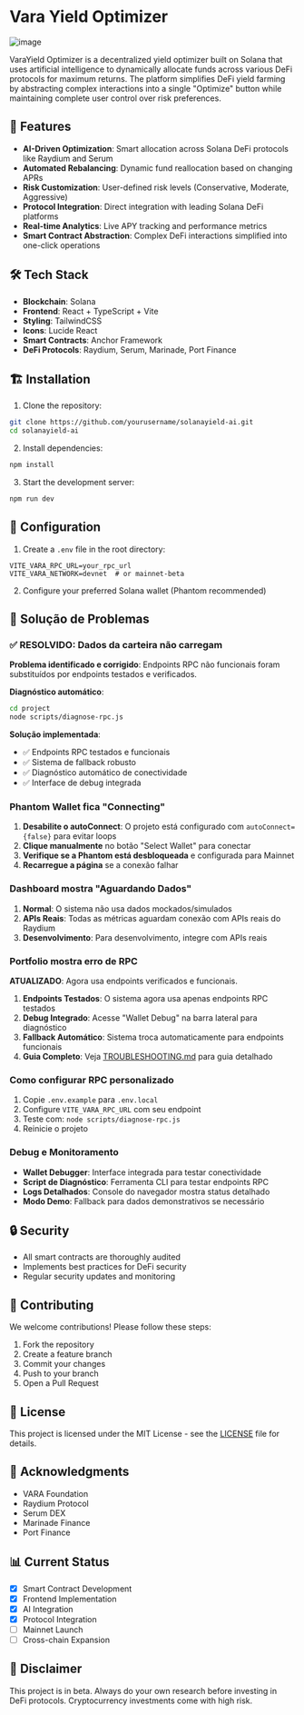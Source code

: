 # Vara Yield Optimizer

![image](https://github.com/user-attachments/assets/8b907b66-beb0-4fb1-8938-cd3b46fb2862)



VaraYield Optimizer is a decentralized yield optimizer built on Solana that uses artificial intelligence to dynamically allocate funds across various DeFi protocols for maximum returns. The platform simplifies DeFi yield farming by abstracting complex interactions into a single "Optimize" button while maintaining complete user control over risk preferences.

## 🚀 Features

- **AI-Driven Optimization**: Smart allocation across Solana DeFi protocols like Raydium and Serum
- **Automated Rebalancing**: Dynamic fund reallocation based on changing APRs
- **Risk Customization**: User-defined risk levels (Conservative, Moderate, Aggressive)
- **Protocol Integration**: Direct integration with leading Solana DeFi platforms
- **Real-time Analytics**: Live APY tracking and performance metrics
- **Smart Contract Abstraction**: Complex DeFi interactions simplified into one-click operations

## 🛠 Tech Stack

- **Blockchain**: Solana
- **Frontend**: React + TypeScript + Vite
- **Styling**: TailwindCSS
- **Icons**: Lucide React
- **Smart Contracts**: Anchor Framework
- **DeFi Protocols**: Raydium, Serum, Marinade, Port Finance

## 🏗 Installation

1. Clone the repository:
```bash
git clone https://github.com/yourusername/solanayield-ai.git
cd solanayield-ai
```

2. Install dependencies:
```bash
npm install
```

3. Start the development server:
```bash
npm run dev
```

## 🔧 Configuration

1. Create a `.env` file in the root directory:
```env
VITE_VARA_RPC_URL=your_rpc_url
VITE_VARA_NETWORK=devnet  # or mainnet-beta
```

2. Configure your preferred Solana wallet (Phantom recommended)

## 🔧 Solução de Problemas

### ✅ RESOLVIDO: Dados da carteira não carregam

**Problema identificado e corrigido**: Endpoints RPC não funcionais foram substituídos por endpoints testados e verificados.

**Diagnóstico automático**:
```bash
cd project
node scripts/diagnose-rpc.js
```

**Solução implementada**:
- ✅ Endpoints RPC testados e funcionais
- ✅ Sistema de fallback robusto
- ✅ Diagnóstico automático de conectividade
- ✅ Interface de debug integrada

### Phantom Wallet fica "Connecting"
1. **Desabilite o autoConnect**: O projeto está configurado com `autoConnect={false}` para evitar loops
2. **Clique manualmente** no botão "Select Wallet" para conectar
3. **Verifique se a Phantom está desbloqueada** e configurada para Mainnet
4. **Recarregue a página** se a conexão falhar

### Dashboard mostra "Aguardando Dados"
1. **Normal**: O sistema não usa dados mockados/simulados
2. **APIs Reais**: Todas as métricas aguardam conexão com APIs reais do Raydium
3. **Desenvolvimento**: Para desenvolvimento, integre com APIs reais

### Portfolio mostra erro de RPC
**ATUALIZADO**: Agora usa endpoints verificados e funcionais.

1. **Endpoints Testados**: O sistema agora usa apenas endpoints RPC testados
2. **Debug Integrado**: Acesse "Wallet Debug" na barra lateral para diagnóstico
3. **Fallback Automático**: Sistema troca automaticamente para endpoints funcionais
4. **Guia Completo**: Veja [TROUBLESHOOTING.md](TROUBLESHOOTING.md) para guia detalhado

### Como configurar RPC personalizado
1. Copie `.env.example` para `.env.local`
2. Configure `VITE_VARA_RPC_URL` com seu endpoint
3. Teste com: `node scripts/diagnose-rpc.js`
4. Reinicie o projeto

### Debug e Monitoramento
- **Wallet Debugger**: Interface integrada para testar conectividade
- **Script de Diagnóstico**: Ferramenta CLI para testar endpoints RPC
- **Logs Detalhados**: Console do navegador mostra status detalhado
- **Modo Demo**: Fallback para dados demonstrativos se necessário

## 🔒 Security

- All smart contracts are thoroughly audited
- Implements best practices for DeFi security
- Regular security updates and monitoring

## 🤝 Contributing

We welcome contributions! Please follow these steps:

1. Fork the repository
2. Create a feature branch
3. Commit your changes
4. Push to your branch
5. Open a Pull Request

## 📜 License

This project is licensed under the MIT License - see the [LICENSE](LICENSE) file for details.

## 🌟 Acknowledgments

- VARA Foundation
- Raydium Protocol
- Serum DEX
- Marinade Finance
- Port Finance

## 📊 Current Status

- [x] Smart Contract Development
- [x] Frontend Implementation
- [x] AI Integration
- [x] Protocol Integration
- [ ] Mainnet Launch
- [ ] Cross-chain Expansion

## 🚨 Disclaimer

This project is in beta. Always do your own research before investing in DeFi protocols. Cryptocurrency investments come with high risk.
